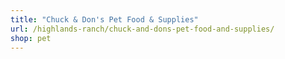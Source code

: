 ```yaml
---
title: "Chuck & Don's Pet Food & Supplies"
url: /highlands-ranch/chuck-and-dons-pet-food-and-supplies/
shop: pet
---
```

